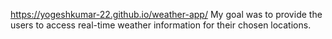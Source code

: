 https://yogeshkumar-22.github.io/weather-app/
My goal was to provide the users to access real-time weather information for their chosen locations.
